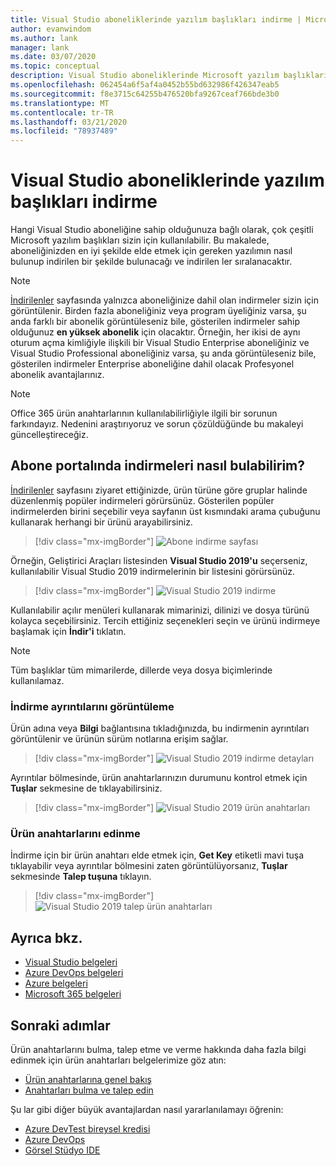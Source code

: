 ```yaml
---
title: Visual Studio aboneliklerinde yazılım başlıkları indirme | Microsoft Dokümanlar
author: evanwindom
ms.author: lank
manager: lank
ms.date: 03/07/2020
ms.topic: conceptual
description: Visual Studio aboneliklerinde Microsoft yazılım başlıklarını nasıl bulup indirebilirsiniz öğrenin
ms.openlocfilehash: 062454a6f5af4a0452b55bd632986f426347eab5
ms.sourcegitcommit: f8e3715c64255b476520bfa9267ceaf766bde3b0
ms.translationtype: MT
ms.contentlocale: tr-TR
ms.lasthandoff: 03/21/2020
ms.locfileid: "78937489"
---
```

# <a name="downloading-software-titles-in-visual-studio-subscriptions"></a>Visual Studio aboneliklerinde yazılım başlıkları indirme
Hangi Visual Studio aboneliğine sahip olduğunuza bağlı olarak, çok çeşitli Microsoft yazılım başlıkları sizin için kullanılabilir.  Bu makalede, aboneliğinizden en iyi şekilde elde etmek için gereken yazılımın nasıl bulunup indirilen bir şekilde bulunacağı ve indirilen ler sıralanacaktır. 

> [!NOTE]
> [İndirilenler](https://my.visualstudio.com/downloads/featured) sayfasında yalnızca aboneliğinize dahil olan indirmeler sizin için görüntülenir.  Birden fazla aboneliğiniz veya program üyeliğiniz varsa, şu anda farklı bir abonelik görüntüleseniz bile, gösterilen indirmeler sahip olduğunuz **en yüksek abonelik** için olacaktır.  Örneğin, her ikisi de aynı oturum açma kimliğiyle ilişkili bir Visual Studio Enterprise aboneliğiniz ve Visual Studio Professional aboneliğiniz varsa, şu anda görüntüleseniz bile, gösterilen indirmeler Enterprise aboneliğine dahil olacak Profesyonel abonelik avantajlarınız.

> [!NOTE]
> Office 365 ürün anahtarlarının kullanılabilirliğiyle ilgili bir sorunun farkındayız.  Nedenini araştırıyoruz ve sorun çözüldüğünde bu makaleyi güncelleştireceğiz. 

## <a name="how-do-i-find-downloads-in-the-subscriber-portal"></a>Abone portalında indirmeleri nasıl bulabilirim?
[İndirilenler](https://my.visualstudio.com/downloads/featured?wt.mc_id=o~msft~docs) sayfasını ziyaret ettiğinizde, ürün türüne göre gruplar halinde düzenlenmiş popüler indirmeleri görürsünüz.  Gösterilen popüler indirmelerden birini seçebilir veya sayfanın üst kısmındaki arama çubuğunu kullanarak herhangi bir ürünü arayabilirsiniz.
> [!div class="mx-imgBorder"]
> ![Abone indirme sayfası](_img/subscriber-downloads/subscriber-downloads-resized.png)

Örneğin, Geliştirici Araçları listesinden **Visual Studio 2019'u** seçerseniz, kullanılabilir Visual Studio 2019 indirmelerinin bir listesini görürsünüz.
> [!div class="mx-imgBorder"]
> ![Visual Studio 2019 indirme](_img/subscriber-downloads/vs2019-product-list.png)

Kullanılabilir açılır menüleri kullanarak mimarinizi, dilinizi ve dosya türünü kolayca seçebilirsiniz. Tercih ettiğiniz seçenekleri seçin ve ürünü indirmeye başlamak için **İndir'i** tıklatın.

> [!NOTE]
> Tüm başlıklar tüm mimarilerde, dillerde veya dosya biçimlerinde kullanılamaz.  

### <a name="displaying-download-details"></a>İndirme ayrıntılarını görüntüleme
Ürün adına veya **Bilgi** bağlantısına tıkladığınızda, bu indirmenin ayrıntıları görüntülenir ve ürünün sürüm notlarına erişim sağlar.
> [!div class="mx-imgBorder"]
> ![Visual Studio 2019 indirme detayları](_img/subscriber-downloads/vs2019-info.png)

Ayrıntılar bölmesinde, ürün anahtarlarınızın durumunu kontrol etmek için **Tuşlar** sekmesine de tıklayabilirsiniz.
> [!div class="mx-imgBorder"]
> ![Visual Studio 2019 ürün anahtarları](_img/subscriber-downloads/vs2019-keys.png)

### <a name="obtaining-product-keys"></a>Ürün anahtarlarını edinme
İndirme için bir ürün anahtarı elde etmek için, **Get Key** etiketli mavi tuşa tıklayabilir veya ayrıntılar bölmesini zaten görüntülüyorsanız, **Tuşlar** sekmesinde **Talep tuşuna** tıklayın.
> [!div class="mx-imgBorder"]
> ![Visual Studio 2019 talep ürün anahtarları](_img/subscriber-downloads/vs2019-claim-keys.png)

## <a name="see-also"></a>Ayrıca bkz.
- [Visual Studio belgeleri](https://docs.microsoft.com/visualstudio/)
- [Azure DevOps belgeleri](https://docs.microsoft.com/azure/devops/)
- [Azure belgeleri](https://docs.microsoft.com/azure/)
- [Microsoft 365 belgeleri](https://docs.microsoft.com/microsoft-365/)

## <a name="next-steps"></a>Sonraki adımlar
Ürün anahtarlarını bulma, talep etme ve verme hakkında daha fazla bilgi edinmek için ürün anahtarları belgelerimize göz atın:
- [Ürün anahtarlarına genel bakış](product-keys.md)
- [Anahtarları bulma ve talep edin](find-keys.md)

Şu lar gibi diğer büyük avantajlardan nasıl yararlanılamayı öğrenin:
- [Azure DevTest bireysel kredisi](vs-azure.md)
- [Azure DevOps](vs-azure-devops.md)
- [Görsel Stüdyo IDE](vs-ide-benefit.md)




